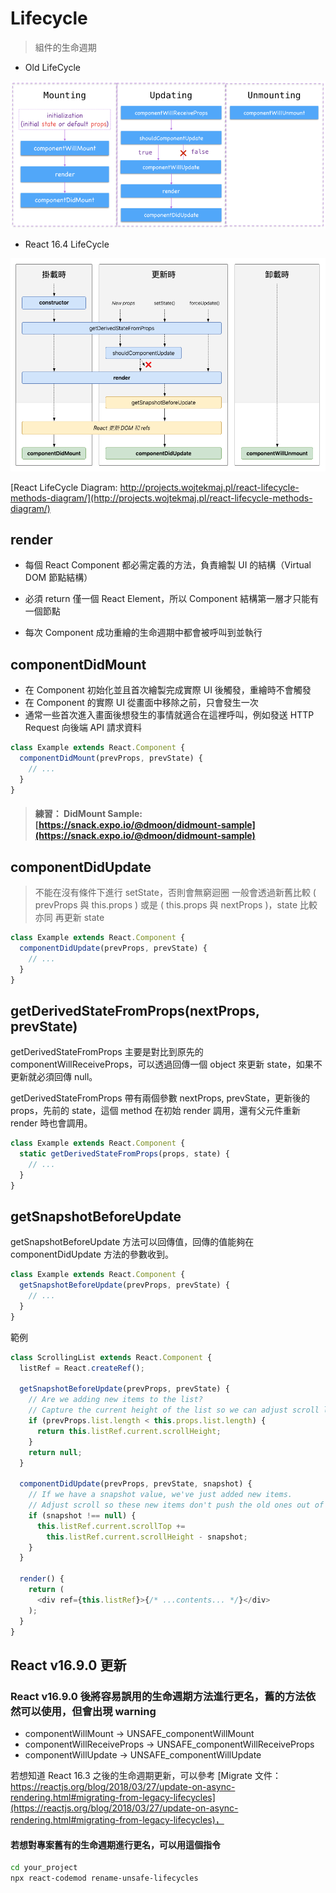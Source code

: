 # Lifecycle

> 組件的生命週期

- Old LifeCycle

![Old LifeCycle](assets/old-lifecycle.png)

- React 16.4 LifeCycle

![New LifeCycle](assets/new-lifecycle.png)

[React LifeCycle Diagram: http://projects.wojtekmaj.pl/react-lifecycle-methods-diagram/](http://projects.wojtekmaj.pl/react-lifecycle-methods-diagram/)

## render

- 每個 React Component 都必需定義的方法，負責繪製 UI 的結構（Virtual DOM 節點結構）
- 必須 return 僅一個 React Element，所以 Component 結構第一層才只能有一個節點

- 每次 Component 成功重繪的生命週期中都會被呼叫到並執行

## componentDidMount

- 在 Component 初始化並且首次繪製完成實際 UI 後觸發，重繪時不會觸發
- 在 Component 的實際 UI 從畫面中移除之前，只會發生一次
- 通常一些首次進入畫面後想發生的事情就適合在這裡呼叫，例如發送 HTTP Request 向後端 API 請求資料

```js
class Example extends React.Component {
  componentDidMount(prevProps, prevState) {
    // ...
  }
}
```

> #### 練習： DidMount Sample: [https://snack.expo.io/@dmoon/didmount-sample](https://snack.expo.io/@dmoon/didmount-sample)

## componentDidUpdate

> 不能在沒有條件下進行 setState，否則會無窮迴圈
> 一般會透過新舊比較 ( prevProps 與 this.props ) 或是 ( this.props 與 nextProps )，state 比較亦同
> 再更新 state

```js
class Example extends React.Component {
  componentDidUpdate(prevProps, prevState) {
    // ...
  }
}
```

## get­Derived­State­From­Props(nextProps, prevState)

get­Derived­State­From­Props 主要是對比到原先的 componentWillReceiveProps，可以透過回傳一個 object 來更新 state，如果不更新就必須回傳 null。

get­Derived­State­From­Props 帶有兩個參數 nextProps, prevState，更新後的 props，先前的 state，這個 method 在初始 render 調用，還有父元件重新 render 時也會調用。

```js
class Example extends React.Component {
  static getDerivedStateFromProps(props, state) {
    // ...
  }
}
```

## getSnapshotBeforeUpdate

getSnapshotBeforeUpdate 方法可以回傳值，回傳的值能夠在 componentDidUpdate 方法的參數收到。

```js
class Example extends React.Component {
  getSnapshotBeforeUpdate(prevProps, prevState) {
    // ...
  }
}
```

範例

```js
class ScrollingList extends React.Component {
  listRef = React.createRef();

  getSnapshotBeforeUpdate(prevProps, prevState) {
    // Are we adding new items to the list?
    // Capture the current height of the list so we can adjust scroll later.
    if (prevProps.list.length < this.props.list.length) {
      return this.listRef.current.scrollHeight;
    }
    return null;
  }

  componentDidUpdate(prevProps, prevState, snapshot) {
    // If we have a snapshot value, we've just added new items.
    // Adjust scroll so these new items don't push the old ones out of view.
    if (snapshot !== null) {
      this.listRef.current.scrollTop +=
        this.listRef.current.scrollHeight - snapshot;
    }
  }

  render() {
    return (
      <div ref={this.listRef}>{/* ...contents... */}</div>
    );
  }
}
```

## React v16.9.0 更新

### React v16.9.0 後將容易誤用的生命週期方法進行更名，舊的方法依然可以使用，但會出現 warning

- componentWillMount → UNSAFE_componentWillMount
- componentWillReceiveProps → UNSAFE_componentWillReceiveProps
- componentWillUpdate → UNSAFE_componentWillUpdate

若想知道 React 16.3 之後的生命週期更新，可以參考 [Migrate 文件：https://reactjs.org/blog/2018/03/27/update-on-async-rendering.html#migrating-from-legacy-lifecycles](https://reactjs.org/blog/2018/03/27/update-on-async-rendering.html#migrating-from-legacy-lifecycles)，


#### 若想對專案舊有的生命週期進行更名，可以用這個指令

```bash
cd your_project
npx react-codemod rename-unsafe-lifecycles
```
